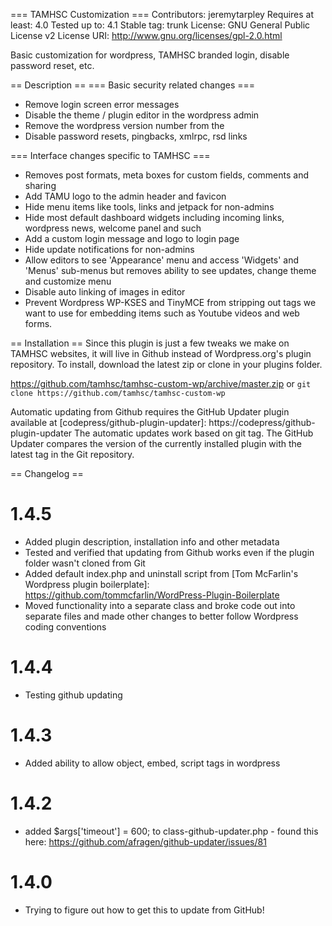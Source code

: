=== TAMHSC Customization ===
Contributors: jeremytarpley
Requires at least: 4.0
Tested up to: 4.1
Stable tag: trunk
License: GNU General Public License v2
License URI: http://www.gnu.org/licenses/gpl-2.0.html

Basic customization for wordpress, TAMHSC branded login, disable password reset, etc.

== Description ==
=== Basic security related changes ===

* Remove login screen error messages
* Disable the theme / plugin editor in the wordpress admin
* Remove the wordpress version number from the
* Disable password resets, pingbacks, xmlrpc, rsd links

=== Interface changes specific to TAMHSC ===

* Removes post formats, meta boxes for custom fields, comments and sharing
* Add TAMU logo to the admin header and favicon
* Hide menu items like tools, links and jetpack for non-admins
* Hide most default dashboard widgets including incoming links, wordpress news, welcome panel and such
* Add a custom login message and logo to login page
* Hide update notifications for non-admins
* Allow editors to see \'Appearance\' menu and access \'Widgets\' and \'Menus\' sub-menus but removes ability to see updates, change theme and customize menu
* Disable auto linking of images in editor
* Prevent Wordpress WP-KSES and TinyMCE from stripping out tags we want to use for embedding items such as Youtube videos and web forms.

== Installation ==
Since this plugin is just a few tweaks we make on TAMHSC websites, it will live in Github instead of Wordpress.org\'s plugin repository.  To install, download the latest zip or clone in your plugins folder.

https://github.com/tamhsc/tamhsc-custom-wp/archive/master.zip
or
`git clone https://github.com/tamhsc/tamhsc-custom-wp`

Automatic updating from Github requires the GitHub Updater plugin available at [codepress/github-plugin-updater]: https://codepress/github-plugin-updater
The automatic updates work based on git tag.  The GitHub Updater compares the version of the currently installed plugin with the latest tag in the Git repository.



== Changelog ==
# 1.4.5

* Added plugin description, installation info and other metadata
* Tested and verified that updating from Github works even if the plugin folder wasn\'t cloned from Git
* Added default index.php and uninstall script from [Tom McFarlin\'s Wordpress plugin boilerplate]: https://github.com/tommcfarlin/WordPress-Plugin-Boilerplate
* Moved functionality into a separate class and broke code out into separate files and made other changes to better follow Wordpress coding conventions

# 1.4.4

* Testing github updating

# 1.4.3

* Added ability to allow object, embed, script tags in wordpress

# 1.4.2

* added $args[\'timeout\'] = 600; to class-github-updater.php - found this here: https://github.com/afragen/github-updater/issues/81

# 1.4.0

* Trying to figure out how to get this to update from GitHub!
